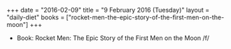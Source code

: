 +++
date = "2016-02-09"
title = "9 February 2016 (Tuesday)"
layout = "daily-diet"
books = ["rocket-men-the-epic-story-of-the-first-men-on-the-moon"]
+++


* Book: Rocket Men: The Epic Story of the First Men on the Moon /f/